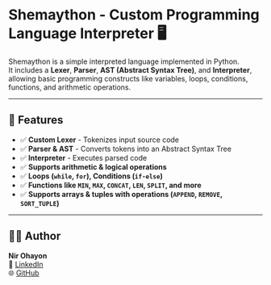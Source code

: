 # Shemaython - Custom Programming Language Interpreter 🖥️

Shemaython is a simple interpreted language implemented in Python.  
It includes a **Lexer**, **Parser**, **AST (Abstract Syntax Tree)**, and **Interpreter**,  
allowing basic programming constructs like variables, loops, conditions, functions, and arithmetic operations.

---

## 🔹 Features
- ✅ **Custom Lexer** - Tokenizes input source code
- ✅ **Parser & AST** - Converts tokens into an Abstract Syntax Tree
- ✅ **Interpreter** - Executes parsed code
- ✅ **Supports arithmetic & logical operations**
- ✅ **Loops (`while`, `for`), Conditions (`if-else`)**
- ✅ **Functions like `MIN`, `MAX`, `CONCAT`, `LEN`, `SPLIT`, and more**
- ✅ **Supports arrays & tuples with operations (`APPEND`, `REMOVE`, `SORT_TUPLE`)**

---
## 👨‍💻 Author  
**Nir Ohayon**  
📩 [LinkedIn](https://www.linkedin.com/in/python-fighter/)  
🌐 [GitHub](https://github.com/Nir41415533)  
